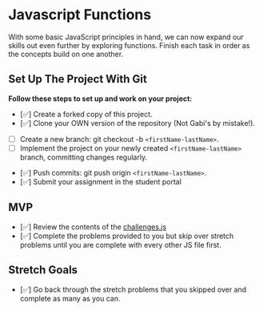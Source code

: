 
# Javascript Functions

With some basic JavaScript principles in hand, we can now expand our skills out even further by exploring functions.  Finish each task in order as the concepts build on one another.

## Set Up The Project With Git

**Follow these steps to set up and work on your project:**

* [✅] Create a forked copy of this project.
* [✅] Clone your OWN version of the repository (Not Gabi's by mistake!).
* [ ] Create a new branch: git checkout -b `<firstName-lastName>`.
* [ ] Implement the project on your newly created `<firstName-lastName>` branch, committing changes regularly.
* [✅] Push commits: git push origin `<firstName-lastName>`.
* [✅] Submit your assignment in the student portal

## MVP

* [✅] Review the contents of the [challenges.js](challenges.js)
* [✅] Complete the problems provided to you but skip over stretch problems until you are complete with every other JS file first.

## Stretch Goals

* [✅] Go back through the stretch problems that you skipped over and complete as many as you can.
